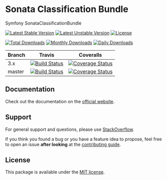 <!--
DO NOT EDIT THIS FILE!

It's auto-generated by sonata-project/dev-kit package.
-->

# Sonata Classification Bundle

Symfony SonataClassificationBundle

[![Latest Stable Version](https://poser.pugx.org/sonata-project/classification-bundle/v/stable)](https://packagist.org/packages/sonata-project/classification-bundle)
[![Latest Unstable Version](https://poser.pugx.org/sonata-project/classification-bundle/v/unstable)](https://packagist.org/packages/sonata-project/classification-bundle)
[![License](https://poser.pugx.org/sonata-project/classification-bundle/license)](https://packagist.org/packages/sonata-project/classification-bundle)

[![Total Downloads](https://poser.pugx.org/sonata-project/classification-bundle/downloads)](https://packagist.org/packages/sonata-project/classification-bundle)
[![Monthly Downloads](https://poser.pugx.org/sonata-project/classification-bundle/d/monthly)](https://packagist.org/packages/sonata-project/classification-bundle)
[![Daily Downloads](https://poser.pugx.org/sonata-project/classification-bundle/d/daily)](https://packagist.org/packages/sonata-project/classification-bundle)

Branch | Travis | Coveralls |
------ | ------ | --------- |
3.x   | [![Build Status][travis_stable_badge]][travis_stable_link]     | [![Coverage Status][coveralls_stable_badge]][coveralls_stable_link]     |
master | [![Build Status][travis_unstable_badge]][travis_unstable_link] | [![Coverage Status][coveralls_unstable_badge]][coveralls_unstable_link] |

## Documentation

Check out the documentation on the [official website](https://sonata-project.org/bundles/classification).

## Support

For general support and questions, please use [StackOverflow](http://stackoverflow.com/questions/tagged/sonata).

If you think you found a bug or you have a feature idea to propose, feel free to open an issue
**after looking** at the [contributing guide](CONTRIBUTING.md).

## License

This package is available under the [MIT license](LICENSE).

[travis_stable_badge]: https://travis-ci.org/sonata-project/SonataClassificationBundle.svg?branch=3.x
[travis_stable_link]: https://travis-ci.org/sonata-project/SonataClassificationBundle
[travis_unstable_badge]: https://travis-ci.org/sonata-project/SonataClassificationBundle.svg?branch=master
[travis_unstable_link]: https://travis-ci.org/sonata-project/SonataClassificationBundle

[coveralls_stable_badge]: https://coveralls.io/repos/github/sonata-project/SonataClassificationBundle/badge.svg?branch=3.x
[coveralls_stable_link]: https://coveralls.io/github/sonata-project/SonataClassificationBundle?branch=3.x
[coveralls_unstable_badge]: https://coveralls.io/repos/github/sonata-project/SonataClassificationBundle/badge.svg?branch=master
[coveralls_unstable_link]: https://coveralls.io/github/sonata-project/SonataClassificationBundle?branch=master

